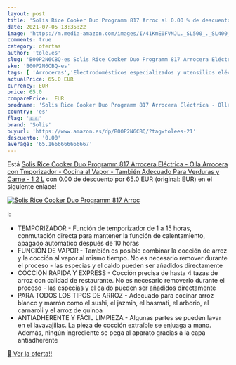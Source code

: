 ```yaml
---
layout: post
title: 'Solis Rice Cooker Duo Programm 817 Arroc al 0.00 % de descuento'
date: 2021-07-05 13:35:22
image: 'https://m.media-amazon.com/images/I/41KmE0FVNJL._SL500_._SL400_.jpg'
comments: true
category: ofertas
author: 'tole.es'
slug: 'B00P2N6CBQ-es Solis Rice Cooker Duo Programm 817 Arrocera Eléctrica -...'
sku: 'B00P2N6CBQ-es'
tags: [ 'Arroceras','Electrodomésticos especializados y utensilios eléctricos','Hogar y cocina','Pequeño electrodoméstico','solis', ]
actualPrice: 65.0 EUR
currency: EUR
price: 65.0
comparePrice:  EUR
prodname: 'Solis Rice Cooker Duo Programm 817 Arrocera Eléctrica - Olla Arrocera con Tmporizador - Cocina al Vapor - También Adecuado Para Verduras y Carne - 1 2 L'
country: 'es'
flag: '🇪🇸'
brand: 'Solis'
buyurl: 'https://www.amazon.es/dp/B00P2N6CBQ/?tag=tolees-21'
descuento: '0.00'
average: '65.1666666666667'
---
```


Está [Solis Rice Cooker Duo Programm 817 Arrocera Eléctrica - Olla Arrocera con Tmporizador - Cocina al Vapor - También Adecuado Para Verduras y Carne - 1 2 L](https://www.amazon.es/dp/B00P2N6CBQ/?tag=tolees-21) con 0.00 de descuento por 65.0 EUR (original:  EUR) en el siguiente enlace!

[![Solis Rice Cooker Duo Programm 817 Arroc](https://m.media-amazon.com/images/I/41KmE0FVNJL._SL500_._SL400_.jpg)](https://www.amazon.es/dp/B00P2N6CBQ/?tag=tolees-21)

ℹ️:

- TEMPORIZADOR - Función de temporizador de 1 a 15 horas, conmutación directa para mantener la función de calentamiento, apagado automático después de 10 horas
- FUNCIÓN DE VAPOR - También es posible combinar la cocción de arroz y la cocción al vapor al mismo tiempo. No es necesario remover durante el proceso - las especias y el caldo pueden ser añadidos directamente
- COCCION RAPIDA Y EXPRESS - Cocción precisa de hasta 4 tazas de arroz con calidad de restaurante. No es necesario removerlo durante el proceso - las especias y el caldo pueden ser añadidos directamente
- PARA TODOS LOS TIPOS DE ARROZ - Adecuado para cocinar arroz blanco y marrón como el sushi, el jazmín, el basmati, el arborio, el carnaroli y el arroz de quinoa
- ANTIADHERENTE Y FÁCIL LIMPIEZA - Algunas partes se pueden lavar en el lavavajillas. La pieza de cocción extraíble se enjuaga a mano. Además, ningún ingrediente se pega al aparato gracias a la capa antiadherente

[🛒 Ver la oferta!!](https://www.amazon.es/dp/B00P2N6CBQ/?tag=tolees-21)
